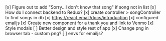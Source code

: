 [x] Figure out to add "Sorry...I don't know that song" if song not in list
[x] How do I connect backend to Redux?
[x] create controller > songController to find songs in db
[x] https://react.email/docs/introduction
[x] configured emailjs
[x] Create new component for a thank you and link to Venmo
[x] Style modals
[ ] Better design and style rest of app
[x] Change png in browser tab - custom png?
[ ] envs for emailjs?
